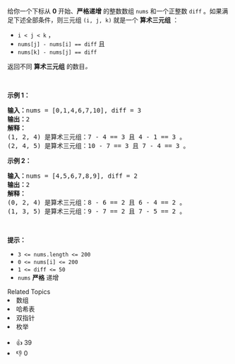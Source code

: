 <p>给你一个下标从 <strong>0</strong> 开始、<strong>严格递增</strong> 的整数数组 <code>nums</code> 和一个正整数 <code>diff</code> 。如果满足下述全部条件，则三元组 <code>(i, j, k)</code> 就是一个 <strong>算术三元组</strong> ：</p>

<ul> 
 <li><code>i &lt; j &lt; k</code> ，</li> 
 <li><code>nums[j] - nums[i] == diff</code> 且</li> 
 <li><code>nums[k] - nums[j] == diff</code></li> 
</ul>

<p>返回不同 <strong>算术三元组</strong> 的数目<em>。</em></p>

<p>&nbsp;</p>

<p><strong>示例 1：</strong></p>

<pre><strong>输入：</strong>nums = [0,1,4,6,7,10], diff = 3
<strong>输出：</strong>2
<strong>解释：</strong>
(1, 2, 4) 是算术三元组：7 - 4 == 3 且 4 - 1 == 3 。
(2, 4, 5) 是算术三元组：10 - 7 == 3 且 7 - 4 == 3 。
</pre>

<p><strong>示例 2：</strong></p>

<pre><strong>输入：</strong>nums = [4,5,6,7,8,9], diff = 2
<strong>输出：</strong>2
<strong>解释：</strong>
(0, 2, 4) 是算术三元组：8 - 6 == 2 且 6 - 4 == 2 。
(1, 3, 5) 是算术三元组：9 - 7 == 2 且 7 - 5 == 2 。
</pre>

<p>&nbsp;</p>

<p><strong>提示：</strong></p>

<ul> 
 <li><code>3 &lt;= nums.length &lt;= 200</code></li> 
 <li><code>0 &lt;= nums[i] &lt;= 200</code></li> 
 <li><code>1 &lt;= diff &lt;= 50</code></li> 
 <li><code>nums</code> <strong>严格</strong> 递增</li> 
</ul>

<div><div>Related Topics</div><div><li>数组</li><li>哈希表</li><li>双指针</li><li>枚举</li></div></div><br><div><li>👍 39</li><li>👎 0</li></div>